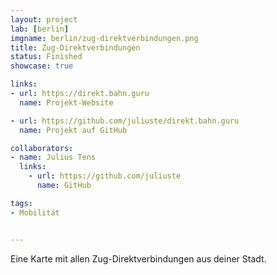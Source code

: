 ```yaml
---
layout: project
lab: [berlin]
imgname: berlin/zug-direktverbindungen.png
title: Zug-Direktverbindungen
status: Finished
showcase: true

links:
- url: https://direkt.bahn.guru
  name: Projekt-Website

- url: https://github.com/juliuste/direkt.bahn.guru
  name: Projekt auf GitHub

collaborators:
- name: Julius Tens
  links:
    - url: https://github.com/juliuste
      name: GitHub

tags:
- Mobilität


---
```


Eine Karte mit allen Zug-Direktverbindungen aus deiner Stadt.
